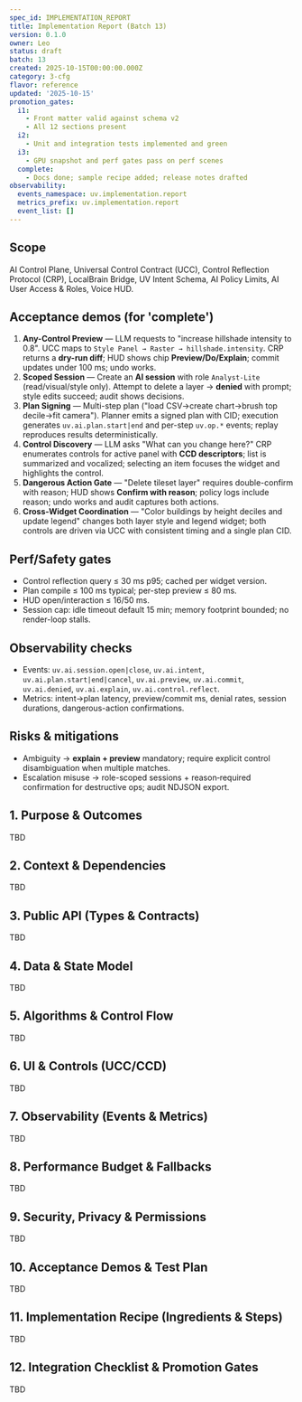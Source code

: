 ```yaml
---
spec_id: IMPLEMENTATION_REPORT
title: Implementation Report (Batch 13)
version: 0.1.0
owner: Leo
status: draft
batch: 13
created: 2025-10-15T00:00:00.000Z
category: 3-cfg
flavor: reference
updated: '2025-10-15'
promotion_gates:
  i1:
    - Front matter valid against schema v2
    - All 12 sections present
  i2:
    - Unit and integration tests implemented and green
  i3:
    - GPU snapshot and perf gates pass on perf scenes
  complete:
    - Docs done; sample recipe added; release notes drafted
observability:
  events_namespace: uv.implementation.report
  metrics_prefix: uv.implementation.report
  event_list: []
---
```


## Scope
AI Control Plane, Universal Control Contract (UCC), Control Reflection Protocol (CRP),
LocalBrain Bridge, UV Intent Schema, AI Policy Limits, AI User Access & Roles, Voice HUD.

## Acceptance demos (for 'complete')
1. **Any-Control Preview** — LLM requests to "increase hillshade intensity to 0.8". UCC maps to `Style Panel → Raster → hillshade.intensity`. CRP returns a **dry-run diff**; HUD shows chip **Preview/Do/Explain**; commit updates under 100 ms; undo works.
2. **Scoped Session** — Create an **AI session** with role `Analyst-Lite` (read/visual/style only). Attempt to delete a layer → **denied** with prompt; style edits succeed; audit shows decisions.
3. **Plan Signing** — Multi-step plan ("load CSV→create chart→brush top decile→fit camera"). Planner emits a signed plan with CID; execution generates `uv.ai.plan.start|end` and per-step `uv.op.*` events; replay reproduces results deterministically.
4. **Control Discovery** — LLM asks "What can you change here?" CRP enumerates controls for active panel with **CCD descriptors**; list is summarized and vocalized; selecting an item focuses the widget and highlights the control.
5. **Dangerous Action Gate** — "Delete tileset layer" requires double-confirm with reason; HUD shows **Confirm with reason**; policy logs include reason; undo works and audit captures both actions.
6. **Cross-Widget Coordination** — "Color buildings by height deciles and update legend" changes both layer style and legend widget; both controls are driven via UCC with consistent timing and a single plan CID.

## Perf/Safety gates
- Control reflection query ≤ 30 ms p95; cached per widget version.
- Plan compile ≤ 100 ms typical; per-step preview ≤ 80 ms.
- HUD open/interaction ≤ 16/50 ms.
- Session cap: idle timeout default 15 min; memory footprint bounded; no render-loop stalls.

## Observability checks
- Events: `uv.ai.session.open|close`, `uv.ai.intent`, `uv.ai.plan.start|end|cancel`, `uv.ai.preview`, `uv.ai.commit`, `uv.ai.denied`, `uv.ai.explain`, `uv.ai.control.reflect`.
- Metrics: intent→plan latency, preview/commit ms, denial rates, session durations, dangerous-action confirmations.

## Risks & mitigations
- Ambiguity → **explain + preview** mandatory; require explicit control disambiguation when multiple matches.
- Escalation misuse → role-scoped sessions + reason‑required confirmation for destructive ops; audit NDJSON export.

## 1. Purpose & Outcomes
TBD


## 2. Context & Dependencies
TBD


## 3. Public API (Types & Contracts)
TBD


## 4. Data & State Model
TBD


## 5. Algorithms & Control Flow
TBD


## 6. UI & Controls (UCC/CCD)
TBD


## 7. Observability (Events & Metrics)
TBD


## 8. Performance Budget & Fallbacks
TBD


## 9. Security, Privacy & Permissions
TBD


## 10. Acceptance Demos & Test Plan
TBD


## 11. Implementation Recipe (Ingredients & Steps)
TBD


## 12. Integration Checklist & Promotion Gates
TBD
